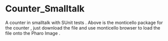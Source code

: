 # Counter_Smalltalk
A counter in smalltalk with SUnit tests  . Above is the monticello package for the counter , just download the file and use monticello browser to load the file onto the Pharo Image .
